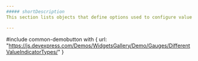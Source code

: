 ```yaml
---
##### shortDescription
This section lists objects that define options used to configure value and subvalue indicators of specific types.

---
```

#include common-demobutton with {
    url: "https://js.devexpress.com/Demos/WidgetsGallery/Demo/Gauges/DifferentValueIndicatorTypes/"
}